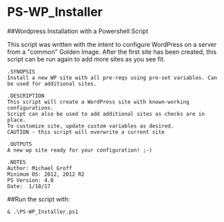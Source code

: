 # PS-WP_Installer

##Wordpress Installation with a Powershell Script

This script was written with the intent to configure WordPress on a server from a "common" Golden Image. 
After the first site has been created, this script can be run again to add more sites as you see fit. 



    .SYNOPSIS
    Install a new WP site with all pre-reqs using pre-set variables. Can be used for additional sites.
    
    .DESCRIPTION
    This script will create a WordPress site with known-working configurations.
    Script can also be used to add additional sites as checks are in place. 
    To customize site, update custom variables as desired. 
    CAUTION - this script will overwrite a current site
        
    .OUTPUTS  
    A new wp site ready for your configuration! ;-)
     
    .NOTES
    Author: Michael Groff
    Minimum OS: 2012, 2012 R2
    PS Version: 4.0
    Date:  1/18/17
	


##Run the script with: 

	& .\PS-WP_Installer.ps1